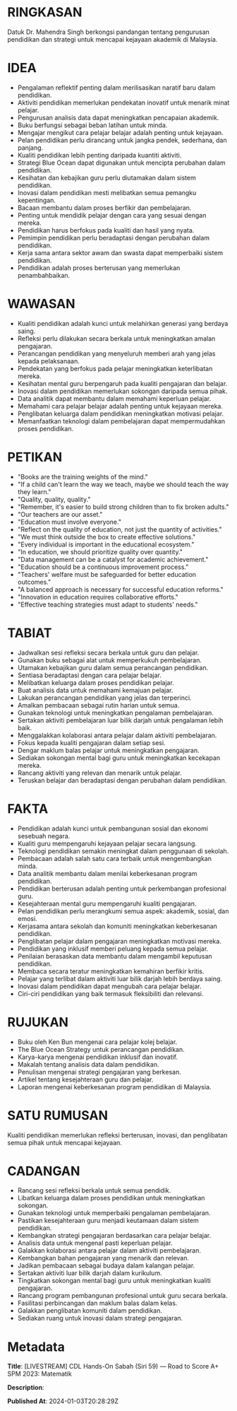 # RINGKASAN
Datuk Dr. Mahendra Singh berkongsi pandangan tentang pengurusan pendidikan dan strategi untuk mencapai kejayaan akademik di Malaysia.

# IDEA
- Pengalaman reflektif penting dalam merilisasikan naratif baru dalam pendidikan.
- Aktiviti pendidikan memerlukan pendekatan inovatif untuk menarik minat pelajar.
- Pengurusan analisis data dapat meningkatkan pencapaian akademik.
- Buku berfungsi sebagai beban latihan untuk minda.
- Mengajar mengikut cara pelajar belajar adalah penting untuk kejayaan.
- Pelan pendidikan perlu dirancang untuk jangka pendek, sederhana, dan panjang.
- Kualiti pendidikan lebih penting daripada kuantiti aktiviti.
- Strategi Blue Ocean dapat digunakan untuk mencipta perubahan dalam pendidikan.
- Kesihatan dan kebajikan guru perlu diutamakan dalam sistem pendidikan.
- Inovasi dalam pendidikan mesti melibatkan semua pemangku kepentingan.
- Bacaan membantu dalam proses berfikir dan pembelajaran.
- Penting untuk mendidik pelajar dengan cara yang sesuai dengan mereka.
- Pendidikan harus berfokus pada kualiti dan hasil yang nyata.
- Pemimpin pendidikan perlu beradaptasi dengan perubahan dalam pendidikan.
- Kerja sama antara sektor awam dan swasta dapat memperbaiki sistem pendidikan.
- Pendidikan adalah proses berterusan yang memerlukan penambahbaikan.

# WAWASAN
- Kualiti pendidikan adalah kunci untuk melahirkan generasi yang berdaya saing.
- Refleksi perlu dilakukan secara berkala untuk meningkatkan amalan pengajaran.
- Perancangan pendidikan yang menyeluruh memberi arah yang jelas kepada pelaksanaan.
- Pendekatan yang berfokus pada pelajar meningkatkan keterlibatan mereka.
- Kesihatan mental guru berpengaruh pada kualiti pengajaran dan belajar.
- Inovasi dalam pendidikan memerlukan sokongan daripada semua pihak.
- Data analitik dapat membantu dalam memahami keperluan pelajar.
- Memahami cara pelajar belajar adalah penting untuk kejayaan mereka.
- Penglibatan keluarga dalam pendidikan meningkatkan motivasi pelajar.
- Memanfaatkan teknologi dalam pembelajaran dapat mempermudahkan proses pendidikan.

# PETIKAN
- "Books are the training weights of the mind."
- "If a child can't learn the way we teach, maybe we should teach the way they learn."
- "Quality, quality, quality."
- "Remember, it's easier to build strong children than to fix broken adults."
- "Our teachers are our asset."
- "Education must involve everyone."
- "Reflect on the quality of education, not just the quantity of activities."
- "We must think outside the box to create effective solutions."
- "Every individual is important in the educational ecosystem."
- "In education, we should prioritize quality over quantity."
- "Data management can be a catalyst for academic achievement."
- "Education should be a continuous improvement process."
- "Teachers' welfare must be safeguarded for better education outcomes."
- "A balanced approach is necessary for successful education reforms."
- "Innovation in education requires collaborative efforts."
- "Effective teaching strategies must adapt to students' needs."

# TABIAT
- Jadwalkan sesi refleksi secara berkala untuk guru dan pelajar.
- Gunakan buku sebagai alat untuk memperkukuh pembelajaran.
- Utamakan kebajikan guru dalam semua perancangan pendidikan.
- Sentiasa beradaptasi dengan cara pelajar belajar.
- Melibatkan keluarga dalam proses pendidikan pelajar.
- Buat analisis data untuk memahami kemajuan pelajar.
- Lakukan perancangan pendidikan yang jelas dan terperinci.
- Amalkan pembacaan sebagai rutin harian untuk semua.
- Gunakan teknologi untuk meningkatkan pengalaman pembelajaran.
- Sertakan aktiviti pembelajaran luar bilik darjah untuk pengalaman lebih baik.
- Menggalakkan kolaborasi antara pelajar dalam aktiviti pembelajaran.
- Fokus kepada kualiti pengajaran dalam setiap sesi.
- Dengar maklum balas pelajar untuk meningkatkan pengajaran.
- Sediakan sokongan mental bagi guru untuk meningkatkan kecekapan mereka.
- Rancang aktiviti yang relevan dan menarik untuk pelajar.
- Teruskan belajar dan beradaptasi dengan perubahan dalam pendidikan.

# FAKTA
- Pendidikan adalah kunci untuk pembangunan sosial dan ekonomi sesebuah negara.
- Kualiti guru mempengaruhi kejayaan pelajar secara langsung.
- Teknologi pendidikan semakin meningkat dalam penggunaan di sekolah.
- Pembacaan adalah salah satu cara terbaik untuk mengembangkan minda.
- Data analitik membantu dalam menilai keberkesanan program pendidikan.
- Pendidikan berterusan adalah penting untuk perkembangan profesional guru.
- Kesejahteraan mental guru mempengaruhi kualiti pengajaran.
- Pelan pendidikan perlu merangkumi semua aspek: akademik, sosial, dan emosi.
- Kerjasama antara sekolah dan komuniti meningkatkan keberkesanan pendidikan.
- Penglibatan pelajar dalam pengajaran meningkatkan motivasi mereka.
- Pendidikan yang inklusif memberi peluang kepada semua pelajar.
- Penilaian berasaskan data membantu dalam mengambil keputusan pendidikan.
- Membaca secara teratur meningkatkan kemahiran berfikir kritis.
- Pelajar yang terlibat dalam aktiviti luar bilik darjah lebih berdaya saing.
- Inovasi dalam pendidikan dapat mengubah cara pelajar belajar.
- Ciri-ciri pendidikan yang baik termasuk fleksibiliti dan relevansi.

# RUJUKAN
- Buku oleh Ken Bun mengenai cara pelajar kolej belajar.
- The Blue Ocean Strategy untuk perancangan pendidikan.
- Karya-karya mengenai pendidikan inklusif dan inovatif.
- Makalah tentang analisis data dalam pendidikan.
- Penulisan mengenai strategi pengajaran yang berkesan.
- Artikel tentang kesejahteraan guru dan pelajar.
- Laporan mengenai keberkesanan program pendidikan di Malaysia.

# SATU RUMUSAN
Kualiti pendidikan memerlukan refleksi berterusan, inovasi, dan penglibatan semua pihak untuk mencapai kejayaan.

# CADANGAN
- Rancang sesi refleksi berkala untuk semua pendidik.
- Libatkan keluarga dalam proses pendidikan untuk meningkatkan sokongan.
- Gunakan teknologi untuk memperbaiki pengalaman pembelajaran.
- Pastikan kesejahteraan guru menjadi keutamaan dalam sistem pendidikan.
- Kembangkan strategi pengajaran berdasarkan cara pelajar belajar.
- Analisis data untuk mengenal pasti keperluan pelajar.
- Galakkan kolaborasi antara pelajar dalam aktiviti pembelajaran.
- Kembangkan bahan pengajaran yang menarik dan relevan.
- Jadikan pembacaan sebagai budaya dalam kalangan pelajar.
- Sertakan aktiviti luar bilik darjah dalam kurikulum.
- Tingkatkan sokongan mental bagi guru untuk meningkatkan kualiti pengajaran.
- Rancang program pembangunan profesional untuk guru secara berkala.
- Fasilitasi perbincangan dan maklum balas dalam kelas.
- Galakkan penglibatan komuniti dalam pendidikan.
- Sediakan ruang untuk inovasi dalam strategi pengajaran.

# Metadata
**Title**: [LIVESTREAM] CDL Hands-On Sabah (Siri 59) — Road to Score A+ SPM 2023: Matematik

**Description**: 

**Published At**: 2024-01-03T20:28:29Z